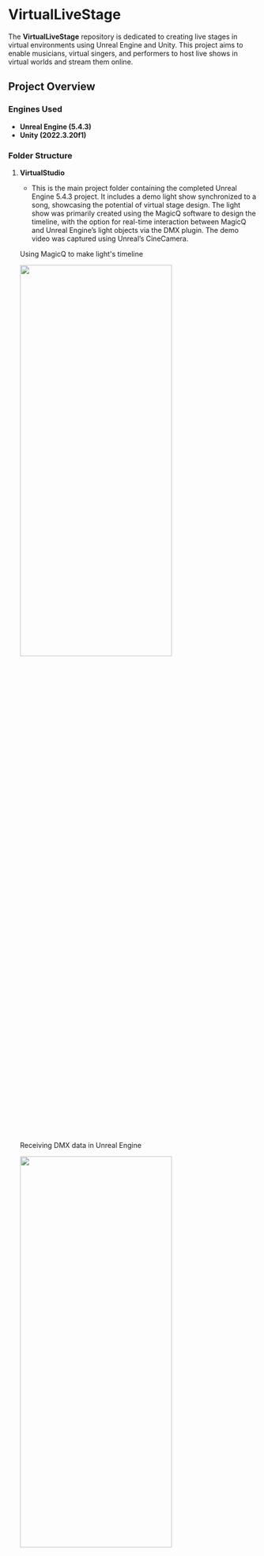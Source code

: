 # VirtualLiveStage

The **VirtualLiveStage** repository is dedicated to creating live stages in virtual environments using Unreal Engine and Unity. This project aims to enable musicians, virtual singers, and performers to host live shows in virtual worlds and stream them online.

## Project Overview

### Engines Used
- **Unreal Engine (5.4.3)**
- **Unity (2022.3.20f1)**

### Folder Structure

1. **VirtualStudio**
   - This is the main project folder containing the completed Unreal Engine 5.4.3 project. It includes a demo light show synchronized to a song, showcasing the potential of virtual stage design. The light show was primarily created using the MagicQ software to design the timeline, with the option for real-time interaction between MagicQ and Unreal Engine’s light objects via the DMX plugin. The demo video was captured using Unreal’s CineCamera.

   Using MagicQ to make light's timeline
   
   <img src="https://github.com/user-attachments/assets/ed166136-eb78-4dc2-9030-ec5f39116787" width="80%" height="45%"/>

   Receiving DMX data in Unreal Engine
   
   <img src="https://github.com/user-attachments/assets/a45df2e1-8433-4fe4-b91a-c816428c5174" width="80%" height="45%"/>

   Google Drive Link for Demo video(Recorded with a cine camera).
   
   [Unreal with DMX Demo](https://drive.google.com/file/d/1RVlMKlcb47vPCjzlq-o3FS7Vb0a1jMyj/view?usp=drive_link)

   <img src="https://github.com/user-attachments/assets/b4a2e747-0e07-40f4-9d4a-5428e4a075a0" width="80%" height="45%"/>


3. **VLStage_Unity**
   - This folder is set up for the Unity project and contains stage modeling and a custom DMX package. For DMX integration in Unity, I am using a custom package from [igolinin's DMXtools](https://github.com/igolinin/DMXtools).

   - It works on HDRP environments.(For volumetric of lights)

   **Add 6 types of lights and effects in Unity**

   **Sharpy, Wash**
   
   - Sharpy: Sharpy is a high-intensity beam light known for its sharp and concentrated beams of light. It creates precise, narrow beams that can be used for focused lighting on performers or to create dramatic aerial effects.

   - Wash: Wash lights are used for wide, even coverage across the stage. They provide soft, diffused light that can fill the entire stage with color or general illumination.

   <img src="https://github.com/user-attachments/assets/4e7b9558-fd71-4a8f-877c-d102dc754c89" width="80%" height="45%"/>

   **Strobe, Static**

   - Strobe: Strobe lights produce rapid, intense flashes of light that create a sense of motion or freezing action on stage. It can also simulate the effect of high-energy moments in a performance.

   - Static: Static lights remain fixed in place and provide a continuous, steady light on a particular area or object.

   <img src="https://github.com/user-attachments/assets/5354303a-c466-48b3-9916-b68d16791e49" width="80%" height="45%"/>

   **Pyro, Laser**

   - Pyro: Pyro refers to pyrotechnic effects that create controlled bursts of fire, sparks, or explosions on stage. It adds a dramatic and intense visual impact.

   - Laser: Laser lights emit concentrated, highly focused beams of light, usually in a variety of colors. Lasers can create intricate patterns, geometric shapes, or straight beams that can cut through smoke to create a mesmerizing light show.

   <img src="https://github.com/user-attachments/assets/fd624814-e860-46fb-9deb-3013b5ee786b" width="80%" height="45%"/>

   **Connect with MagicQ(DMX)**

   <img src="https://github.com/user-attachments/assets/145c51be-7495-42e3-9fc7-20008e06fa28" width="80%" height="45%"/>

   **LED Screen(Splitted)**

   For a more realistic LED screen representation, [llcheesell's LEDScreenShader](https://github.com/llcheesell/LEDScreenShader) is used.

   <img src="https://github.com/user-attachments/assets/4347f37c-2087-43b6-9a0a-d7a809848fa9" width="80%" height="45%"/>

   <img src="https://github.com/user-attachments/assets/b8b8dcc9-d11f-40f4-b16f-b83a4dee17db" width="80%" height="45%"/>


4. **VLStage_Unreal**
   - This folder contains the Unreal Engine project, including stage modeling and the DMX plugin setup to connect MagicQ with Unreal Engine. I am using Unreal’s built-in DMX plugin to achieve this connection.


### Lighting Implementation with DMX and MagicQ

For stage lighting, this project uses the DMX tool MagicQ by Chamsys. MagicQ offers several advantages for implementing a stage lighting system within Unreal and Unity environments:

- **Precision**: MagicQ provides precise control over lighting, ideal for creating intricate light shows.
- **Integration**: Seamless integration with Unreal Engine through its DMX plugin allows for real-time interaction between MagicQ and Unreal’s light objects.
- **Flexibility**: MagicQ supports both timeline-based light shows and real-time interaction, offering a versatile approach to stage lighting.

In Unity, the custom DMX package from [igolinin](https://github.com/igolinin/DMXtools) is used to achieve similar integration, allowing for the creation of dynamic light shows within the Unity environment.

### Future Work

I plan to continue working on the Unity project, comparing the strengths and weaknesses of both Unreal Engine and Unity in the context of virtual stage design. This comparison will help identify the best practices for creating immersive virtual live performances in both environments.

Stay tuned for updates as I continue to explore and develop this exciting project!
